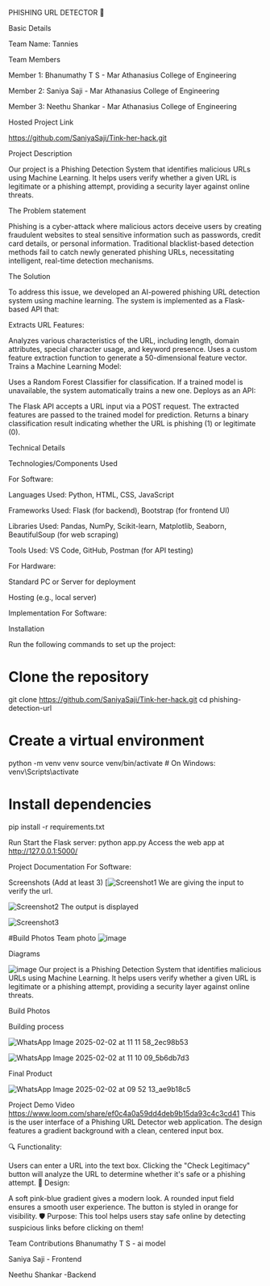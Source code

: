 
PHISHING URL DETECTOR 🎯


Basic Details

Team Name: Tannies

Team Members

Member 1: Bhanumathy T S - Mar Athanasius College of Engineering

Member 2: Saniya Saji - Mar Athanasius College of Engineering

Member 3: Neethu Shankar - Mar Athanasius College of Engineering



Hosted Project Link

https://github.com/SaniyaSaji/Tink-her-hack.git

Project Description

Our project is a Phishing Detection System that identifies malicious URLs using Machine Learning. It helps users verify whether a given URL is legitimate or a phishing attempt, providing a security layer against online threats.

The Problem statement


Phishing is a cyber-attack where malicious actors deceive users by creating fraudulent websites to steal sensitive information such as passwords, credit card details, or personal information. Traditional blacklist-based detection methods fail to catch newly generated phishing URLs, necessitating intelligent, real-time detection mechanisms.


The Solution


To address this issue, we developed an AI-powered phishing URL detection system using machine learning. The system is implemented as a Flask-based API that:

Extracts URL Features:

Analyzes various characteristics of the URL, including length, domain attributes, special character usage, and keyword presence.
Uses a custom feature extraction function to generate a 50-dimensional feature vector.
Trains a Machine Learning Model:

Uses a Random Forest Classifier for classification.
If a trained model is unavailable, the system automatically trains a new one.
Deploys as an API:

The Flask API accepts a URL input via a POST request.
The extracted features are passed to the trained model for prediction.
Returns a binary classification result indicating whether the URL is phishing (1) or legitimate (0).


Technical Details

Technologies/Components Used

For Software:

Languages Used: Python, HTML, CSS, JavaScript

Frameworks Used: Flask (for backend), Bootstrap (for frontend UI)

Libraries Used: Pandas, NumPy, Scikit-learn, Matplotlib, Seaborn, BeautifulSoup (for web scraping)

Tools Used: VS Code, GitHub, Postman (for API testing)

For Hardware:

Standard PC or Server for deployment

Hosting (e.g., local server)


Implementation
For Software:

Installation

Run the following commands to set up the project:
# Clone the repository
git clone https://github.com/SaniyaSaji/Tink-her-hack.git
cd phishing-detection-url

# Create a virtual environment
python -m venv venv
source venv/bin/activate  # On Windows: venv\Scripts\activate

# Install dependencies
pip install -r requirements.txt

Run
Start the Flask server:
python app.py
Access the web app at http://127.0.0.1:5000/

Project Documentation
For Software:

Screenshots (Add at least 3)
[![Screenshot1](https://github.com/SaniyaSaji/Tink-her-hack/blob/463f15d4ca5c0491417bd45335436d33097fcfcd/IMAGE.jpg)
We are giving the input to verify the url.

![Screenshot2](https://github.com/SaniyaSaji/Tink-her-hack/blob/3cab596b6da05b3e0f2d1bc89f5ef124015ae611/image2.jpg)
The output is displayed

![Screenshot3](https://github.com/SaniyaSaji/Tink-her-hack/blob/9e044759485f2c52b2ba334233caeac950157fff/image3.jpg)

#Build Photos
Team photo
![image](https://github.com/SaniyaSaji/Tink-her-hack/blob/4e17c24aaa8104b595404462b53637298fbe9300/team%20photo.jpg)

Diagrams


![image](https://github.com/SaniyaSaji/Tink-her-hack/blob/fd4d63b2be33d294663b8cb0246b2e0331b9f5b0/image4.png)
Our project is a Phishing Detection System that identifies malicious URLs using Machine Learning. It helps users verify whether a given URL is legitimate or a phishing attempt, providing a security layer against online threats.







Build Photos


Building process




![WhatsApp Image 2025-02-02 at 11 11 58_2ec98b53](https://github.com/user-attachments/assets/bf5d95f0-a896-4e35-8333-b1b0e39bf11a)


![WhatsApp Image 2025-02-02 at 11 10 09_5b6db7d3](https://github.com/user-attachments/assets/303e590c-f223-415e-bc56-916c2de3a07c)

Final Product


![WhatsApp Image 2025-02-02 at 09 52 13_ae9b18c5](https://github.com/user-attachments/assets/dc769003-f17b-4d17-88e0-79c8ad155ba7)




Project Demo
Video
https://www.loom.com/share/ef0c4a0a59dd4deb9b15da93c4c3cd41
This is the user interface of a Phishing URL Detector web application. The design features a gradient background with a clean, centered input box.

🔍 Functionality:

Users can enter a URL into the text box.
Clicking the "Check Legitimacy" button will analyze the URL to determine whether it's safe or a phishing attempt.
🎨 Design:

A soft pink-blue gradient gives a modern look.
A rounded input field ensures a smooth user experience.
The button is styled in orange for visibility.
🛡️ Purpose:
This tool helps users stay safe online by detecting suspicious links before clicking on them!

Team Contributions
Bhanumathy T S - ai model 

Saniya Saji - Frontend

Neethu Shankar -Backend


